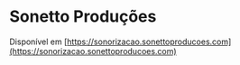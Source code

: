 # Sonetto Produções

Disponível em [https://sonorizacao.sonettoproducoes.com](https://sonorizacao.sonettoproducoes.com)

